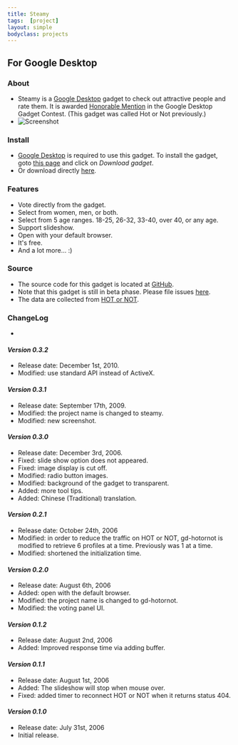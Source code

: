 ```yaml
---
title: Steamy
tags:  [project]
layout: simple
bodyclass: projects
---
```


## For Google Desktop

### About

 * Steamy is a [Google Desktop](http://desktop.google.com/) gadget to
   check out attractive people and rate them. It is awarded [Honorable
   Mention](http://googledesktop.blogspot.com/2006/09/results-of-google-desktop-gadget.html)
   in the Google Desktop Gadget Contest. (This gadget was called Hot
   or Not previously.)
 * ![Screenshot](http://static.ronhuang.org/steamy/screenshot.png)

### Install

 * [Google Desktop](http://desktop.google.com/) is required to use
   this gadget. To install the gadget, goto [this
   page](http://desktop.google.com/plugins/i/steamy.html) and click on
   *Download gadget*.
 * Or download directly [here](http://static.ronhuang.org/steamy/steamy.gg).

### Features

 * Vote directly from the gadget.
 * Select from women, men, or both.
 * Select from 5 age ranges. 18-25, 26-32, 33-40, over 40, or any age.
 * Support slideshow.
 * Open with your default browser.
 * It's free.
 * And a lot more... :)

### Source

 * The source code for this gadget is located at
   [GitHub](http://github.com/ronhuang/steamy).
 * Note that this gadget is still in beta phase. Please file issues
   [here](https://github.com/ronhuang/steamy/issues).
 * The data are collected from [HOT or NOT](http://www.hotornot.com/).

### ChangeLog

 * &nbsp;

#### *Version 0.3.2*
 * Release date: December 1st, 2010.
 * Modified: use standard API instead of ActiveX.

#### *Version 0.3.1*
 * Release date: September 17th, 2009.
 * Modified: the project name is changed to steamy.
 * Modified: new screenshot.

#### *Version 0.3.0*
 * Release date: December 3rd, 2006.
 * Fixed: slide show option does not appeared.
 * Fixed: image display is cut off.
 * Modified: radio button images.
 * Modified: background of the gadget to transparent.
 * Added: more tool tips.
 * Added: Chinese (Traditional) translation.

#### *Version 0.2.1*
 * Release date: October 24th, 2006
 * Modified: in order to reduce the traffic on HOT or NOT, gd-hotornot
   is modified to retrieve 6 profiles at a time. Previously was 1 at a
   time.
 * Modified: shortened the initialization time.

#### *Version 0.2.0*
 * Release date: August 6th, 2006
 * Added: open with the default browser.
 * Modified: the project name is changed to gd-hotornot.
 * Modified: the voting panel UI.

#### *Version 0.1.2*
 * Release date: August 2nd, 2006
 * Added: Improved response time via adding buffer.

#### *Version 0.1.1*
 * Release date: August 1st, 2006
 * Added: The slideshow will stop when mouse over.
 * Fixed: added timer to reconnect HOT or NOT when it returns status 404.

#### *Version 0.1.0*
 * Release date: July 31st, 2006
 * Initial release.

